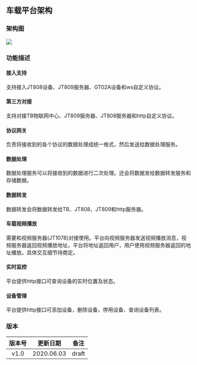 ## 车载平台架构

### 架构图

![](http://rrblm.gitee.io/public/img/iov-v1.jpg)



### 功能描述

#### 接入支持

支持接入JT808设备、JT809服务器、GT02A设备和ws自定义协议。



#### 第三方对接

支持对接TB物联网中心、JT809服务器、JT808服务器和http自定义协议。



#### 协议网关

负责将接收到的各个协议的数据处理成统一格式，然后发送给数据处理服务。



#### 数据处理

数据处理服务可以将接收到的数据进行二次处理。还会将数据发给数据转发服务和存储数据。



#### 数据转发

数据转发会将数据转发给TB、JT808、JT809和http服务器。



#### 车载视频播放

需要和视频服务器(JT1078)对接使用。平台向视频服务器发送视频播放消息，视频服务器返回视频播放地址，平台将地址返回用户，用户使用视频服务器返回的地址播放。具体交互细节待商定。



#### 实时监控

平台提供http接口可查询设备的实时位置及状态。



#### 设备管理

平台提供http接口可添加设备，删除设备，停用设备、查询设备列表。



###  版本

| 版本号 |  更新日期  | 备注  |
| :----: | :--------: | :---: |
|  v1.0  | 2020.06.03 | draft |
